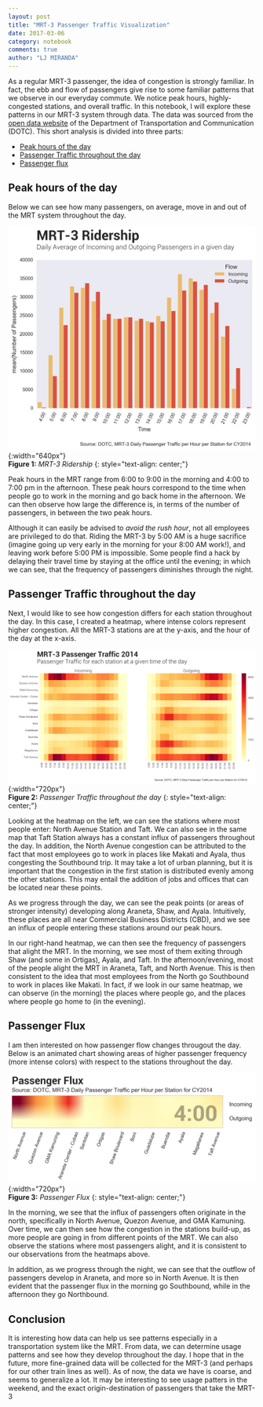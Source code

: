 ```yaml
---
layout: post
title: "MRT-3 Passenger Traffic Visualization"
date: 2017-03-06
category: notebook
comments: true
author: "LJ MIRANDA"
---
```


As a regular MRT-3 passenger, the idea of congestion is strongly familiar. In fact, the ebb and flow
of passengers give rise to some familiar patterns that we observe in our everyday commute. We notice
peak hours, highly-congested stations, and overall traffic. In this notebook, I will explore these
patterns in our MRT-3 system through data. The data was sourced from the
[open data website](dotc.gov.ph/index.php/2014-09-02-05-02-46) of the Department of Transportation
and Communication (DOTC). This short analysis is divided into three parts:

- [Peak hours of the day](#peak-hours-of-the-day)
- [Passenger Traffic throughout the day](#station)
- [Passenger flux](#passenger-flux)

## Peak hours of the day
Below we can see how many passengers, on average, move in and out of the MRT system throughout the
day.

![Passenger Count](/assets/png/mrt/ridership.png){:width="640px"}  
__Figure 1:__ _MRT-3 Ridership_
{: style="text-align: center;"}

Peak hours in the MRT range from 6:00 to 9:00 in the morning and 4:00 to 7:00 pm in the afternoon.
These peak hours correspond to the time when people go to work in the morning and go back home in
the afternoon. We can then observe how large the difference is, in terms of the number of passengers,
in between the two peak hours.

Although it can easily be advised to _avoid the rush hour_, not all employees are privileged to do
that. Riding the MRT-3 by 5:00 AM is a huge sacrifice (imagine going up very early in the morning
for your 8:00 AM work!), and leaving work before 5:00 PM is impossible. Some people find a hack by
delaying their travel time by staying at the office until the evening; in which we can see, that the
frequency of passengers diminishes through the night. 

##  <a name="station"></a> Passenger Traffic throughout the day
Next, I would like to see how congestion differs for each station throughout the day. In this case,
I created a heatmap, where intense colors represent higher congestion. All the MRT-3 stations are at
the y-axis, and the hour of the day at the x-axis.

![Passenger Traffic](/assets/png/mrt/passenger-traffic-01.png){:width="720px"}  
__Figure 2:__ _Passenger Traffic throughout the day_
{: style="text-align: center;"}

Looking at the heatmap on the left, we can see the stations where most people enter: North Avenue
Station and Taft. We can also see in the same map that Taft Station always has a constant influx of
passengers throughout the day. In addition, the North Avenue congestion can be attributed to the
fact that most employees go to work in places like Makati and Ayala, thus congesting the Southbound
trip. It may take a lot of urban planning, but it is important that the congestion in the first
station is distributed evenly among the other stations. This may entail the addition of jobs and
offices that can be located near these points.

As we progress through the day, we can see the peak points (or areas of stronger intensity)
developing along Araneta, Shaw, and Ayala. Intuitively, these places are all near Commercial
Business Districts (CBD), and we see an influx of people entering these stations around our
peak hours.

In our right-hand heatmap, we can then see the frequency of passengers that alight the MRT. In the
morning, we see most of them exiting through Shaw (and some in Ortigas), Ayala, and Taft. In the
afternoon/evening, most of the people alight the MRT in Araneta, Taft, and North Avenue. This is
then consistent to the idea that most employees from the North go Southbound to work in places like
Makati. In fact, if we look in our same heatmap, we can observe (in the morning) the places where
people go, and the places where people go home to (in the evening). 

## Passenger Flux
I am then interested on how passenger flow changes througout the day. Below is an animated chart
showing areas of higher passenger frequency (more intense colors) with respect to the stations
throughout the day.

![Passenger Flux](/assets/png/mrt/flux.gif){:width="720px"}  
__Figure 3:__ _Passenger Flux_
{: style="text-align: center;"}

In the morning, we see that the influx of passengers often originate in the north, specifically in
North Avenue, Quezon Avenue, and GMA Kamuning. Over time, we can then see how the congestion in the
stations build-up, as more people are going in from different points of the MRT. We can also observe
the stations where most passengers alight, and it is consistent to our observations from the heatmaps
above.

In addition, as we progress through the night, we can see that the outflow of passengers develop in
Araneta, and more so in North Avenue. It is then evident that the passenger flux in the morning go
Southbound, while in the afternoon they go Northbound.

## Conclusion
It is interesting how data can help us see patterns especially in a transportation system like the
MRT. From data, we can determine usage patterns and see how they develop throughout the day. I hope
that in the future, more fine-grained data will be collected for the MRT-3 (and perhaps for our
other train lines as well). As of now, the data we have is coarse, and seems to generalize a lot.
It may be interesting to see usage patters in the weekend, and the exact origin-destination of
passengers that take the MRT-3
